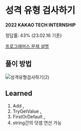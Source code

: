 # 성격 유형 검사하기

**2022 KAKAO TECH INTERNSHIP**

정답률: 43% (23.02.16 기준)

[프로그래머스 문제 설명](https://school.programmers.co.kr/learn/courses/30/lessons/118666)


## 풀이 방법

![성격유형검사하기(2)](https://user-images.githubusercontent.com/111097397/219321529-baf22880-7803-4054-8fd6-ed055feb5057.jpg)


## Learned

1. Add [.](https://www.notion.so/Add-60dafc7b495d409bb3ce0f272163ca29?pvs=4)
2. TryGetValue [.](https://www.notion.so/TryGetValue-9fd7dc3e73e342c5a3d13305617b1c62?pvs=4)
3. FirstOrDefault [.](https://www.notion.so/FirstOrDefault-1aee9651062442539b4c45b52f2932f4?pvs=4)
4. string간의 덧셈 연산 가능
